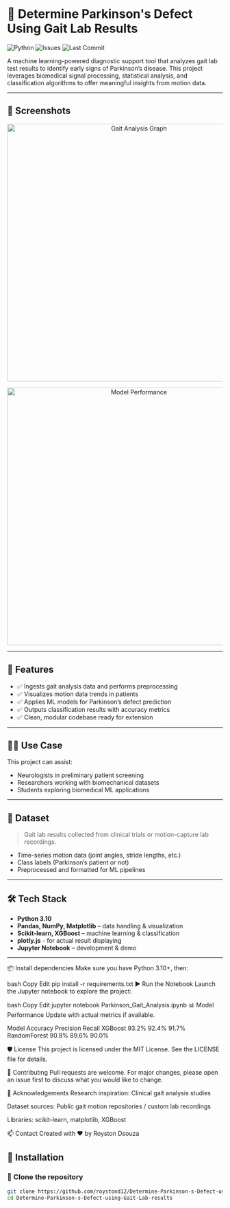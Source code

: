 # 🧠 Determine Parkinson's Defect Using Gait Lab Results

![Python](https://img.shields.io/badge/Python-3.10-blue.svg)
![Issues](https://img.shields.io/github/issues/roystond12/Determine-Parkinson-s-Defect-using-Gait-Lab-results)
![Last Commit](https://img.shields.io/github/last-commit/roystond12/Determine-Parkinson-s-Defect-using-Gait-Lab-results)

A machine learning-powered diagnostic support tool that analyzes gait lab test results to identify early signs of Parkinson’s disease. This project leverages biomedical signal processing, statistical analysis, and classification algorithms to offer meaningful insights from motion data.

---

## 📸 Screenshots

<p align="center">
  <img src="images/arch.png" alt="Gait Analysis Graph" width="600"/>
</p>

<p align="center">
  <img src="images/result.png" alt="Model Performance" width="600"/>
</p>

---

## 🚀 Features

- ✅ Ingests gait analysis data and performs preprocessing
- ✅ Visualizes motion data trends in patients
- ✅ Applies ML models for Parkinson’s defect prediction
- ✅ Outputs classification results with accuracy metrics
- ✅ Clean, modular codebase ready for extension

---

## 🧑‍🔬 Use Case

This project can assist:
- Neurologists in preliminary patient screening  
- Researchers working with biomechanical datasets  
- Students exploring biomedical ML applications  

---

## 📁 Dataset

> Gait lab results collected from clinical trials or motion-capture lab recordings.

- Time-series motion data (joint angles, stride lengths, etc.)
- Class labels (Parkinson’s patient or not)
- Preprocessed and formatted for ML pipelines

---

## 🛠️ Tech Stack

- **Python 3.10**
- **Pandas, NumPy, Matplotlib** – data handling & visualization  
- **Scikit-learn, XGBoost** – machine learning & classification
- **plotly.js** - for actual result displaying 
- **Jupyter Notebook** – development & demo

---

📦 Install dependencies
Make sure you have Python 3.10+, then:

bash
Copy
Edit
pip install -r requirements.txt
▶️ Run the Notebook
Launch the Jupyter notebook to explore the project:

bash
Copy
Edit
jupyter notebook Parkinson_Gait_Analysis.ipynb
📊 Model Performance
Update with actual metrics if available.

Model	Accuracy	Precision	Recall
XGBoost	93.2%	92.4%	91.7%
RandomForest	90.8%	89.6%	90.0%

🛡️ License
This project is licensed under the MIT License. See the LICENSE file for details.

🤝 Contributing
Pull requests are welcome. For major changes, please open an issue first to discuss what you would like to change.

🙌 Acknowledgements
Research inspiration: Clinical gait analysis studies

Dataset sources: Public gait motion repositories / custom lab recordings

Libraries: scikit-learn, matplotlib, XGBoost

📫 Contact
Created with ❤️ by Royston Dsouza

## 🧪 Installation

### 🔧 Clone the repository

```bash
git clone https://github.com/roystond12/Determine-Parkinson-s-Defect-using-Gait-Lab-results.git
cd Determine-Parkinson-s-Defect-using-Gait-Lab-results 
